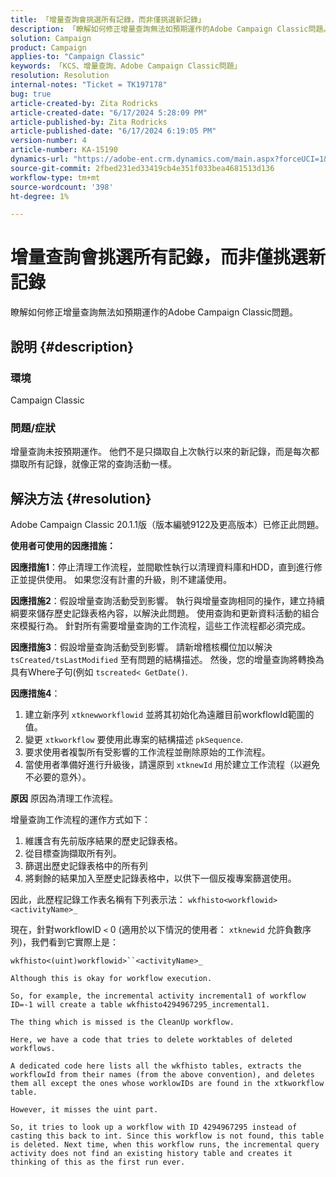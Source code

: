 ```yaml
---
title: 「增量查詢會挑選所有記錄，而非僅挑選新記錄」
description: 「瞭解如何修正增量查詢無法如預期運作的Adobe Campaign Classic問題。」
solution: Campaign
product: Campaign
applies-to: "Campaign Classic"
keywords: 「KCS、增量查詢、Adobe Campaign Classic問題」
resolution: Resolution
internal-notes: "Ticket = TK197178"
bug: true
article-created-by: Zita Rodricks
article-created-date: "6/17/2024 5:28:09 PM"
article-published-by: Zita Rodricks
article-published-date: "6/17/2024 6:19:05 PM"
version-number: 4
article-number: KA-15190
dynamics-url: "https://adobe-ent.crm.dynamics.com/main.aspx?forceUCI=1&pagetype=entityrecord&etn=knowledgearticle&id=2158ecf4-ce2c-ef11-840a-002248084fbb"
source-git-commit: 2fbed231ed33419cb4e351f033bea4681513d136
workflow-type: tm+mt
source-wordcount: '398'
ht-degree: 1%

---
```


# 增量查詢會挑選所有記錄，而非僅挑選新記錄


瞭解如何修正增量查詢無法如預期運作的Adobe Campaign Classic問題。

## 說明 {#description}


### <b>環境</b>

Campaign Classic



### <b>問題/症狀</b>

增量查詢未按預期運作。 他們不是只擷取自上次執行以來的新記錄，而是每次都擷取所有記錄，就像正常的查詢活動一樣。


## 解決方法 {#resolution}


Adobe Campaign Classic 20.1.1版（版本編號9122及更高版本）已修正此問題。

<b>使用者可使用的因應措施：</b>

<b>因應措施1</b>：停止清理工作流程，並間歇性執行以清理資料庫和HDD，直到進行修正並提供使用。 如果您沒有計畫的升級，則不建議使用。

<b>因應措施2</b>：假設增量查詢活動受到影響。 執行與增量查詢相同的操作，建立持續綱要來儲存歷史記錄表格內容，以解決此問題。 使用查詢和更新資料活動的組合來模擬行為。 針對所有需要增量查詢的工作流程，這些工作流程都必須完成。

<b>因應措施3</b>：假設增量查詢活動受到影響。 請新增稽核欄位加以解決 `tsCreated/tsLastModified` 至有問題的結構描述。 然後，您的增量查詢將轉換為具有Where子句(例如 `tscreated< GetDate()`.

<b>因應措施4</b>：

1. 建立新序列 `xtknewworkflowid` 並將其初始化為遠離目前workflowId範圍的值。
2. 變更 `xtkworkflow` 要使用此專案的結構描述 `pkSequence`.
3. 要求使用者複製所有受影響的工作流程並刪除原始的工作流程。
4. 當使用者準備好進行升級後，請還原到 `xtknewId` 用於建立工作流程（以避免不必要的意外）。

<b>原因</b>
原因為清理工作流程。

增量查詢工作流程的運作方式如下：

1. 維護含有先前版序結果的歷史記錄表格。
2. 從目標查詢擷取所有列。
3. 篩選出歷史記錄表格中的所有列
4. 將剩餘的結果加入至歷史記錄表格中，以供下一個反複專案篩選使用。


因此，此歷程記錄工作表名稱有下列表示法：
`wkfhisto<workflowid>` `<activityName>_`

現在，針對workflowID `<`  0 (適用於以下情況的使用者： `xtknewid` 允許負數序列)，我們看到它實際上是：

`wkfhisto<(uint)workflowid>``<activityName>_`

`Although this is okay for workflow execution.`

`So, for example, the incremental activity incremental1 of workflow ID=-1 will create a table wkfhisto4294967295_incremental1.`

`The thing which is missed is the CleanUp workflow.`

`Here, we have a code that tries to delete worktables of deleted workflows.`

`A dedicated code here lists all the wkfhisto tables, extracts the workflowId from their names (from the above convention), and deletes them all except the ones whose worklowIDs are found in the xtkworkflow table.`

`However, it misses the uint part.`

`So, it tries to look up a workflow with ID 4294967295 instead of casting this back to int. Since this workflow is not found, this table is deleted. Next time, when this workflow runs, the incremental query activity does not find an existing history table and creates it thinking of this as the first run ever.`
